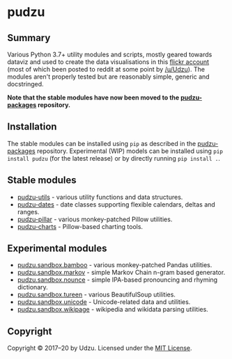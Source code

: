 # pudzu

## Summary

Various Python 3.7+ utility modules and scripts, mostly geared towards dataviz and used to create the data visualisations in this [flickr account](https://www.flickr.com/photos/zarfo/albums) (most of which been posted to reddit at some point by [/u/Udzu](https://www.reddit.com/user/Udzu/)). The modules aren't properly tested but are reasonably simple, generic and docstringed.

**Note that the stable modules have now been moved to the [pudzu-packages](https://github.com/Udzu/pudzu-packages) repository.**

## Installation

The stable modules can be installed using `pip` as described in the [pudzu-packages](https://github.com/Udzu/pudzu-packages) repository. Experimental (WIP) models can be installed using `pip install pudzu` (for the latest release) or by directly running `pip install .`.

## Stable modules
- [pudzu-utils](https://github.com/Udzu/pudzu-packages/tree/master/pudzu-utils) - various utility functions and data structures.
- [pudzu-dates](https://github.com/Udzu/pudzu-packages/tree/master/pudzu-dates) - date classes supporting flexible calendars, deltas and ranges.
- [pudzu-pillar](https://github.com/Udzu/pudzu-packages/tree/master/pudzu-pillar) - various monkey-patched Pillow utilities.
- [pudzu-charts](https://github.com/Udzu/pudzu-packages/tree/master/pudzu-charts) - Pillow-based charting tools.

## Experimental modules

- [pudzu.sandbox.bamboo](bamboo.md) - various monkey-patched Pandas utilities.
- [pudzu.sandbox.markov](markov.md) - simple Markov Chain n-gram based generator.
- [pudzu.sandbox.nounce](nounce.md) - simple IPA-based pronouncing and rhyming dictionary.
- [pudzu.sandbox.tureen](tureen.md) - various BeautifulSoup utilities.
- [pudzu.sandbox.unicode](unicode.md) - Unicode-related data and utilities.
- [pudzu.sandbox.wikipage](wikipage.md) - wikipedia and wikidata parsing utilities.

## Copyright

Copyright © 2017–20 by Udzu. Licensed under the [MIT License](LICENSE).
